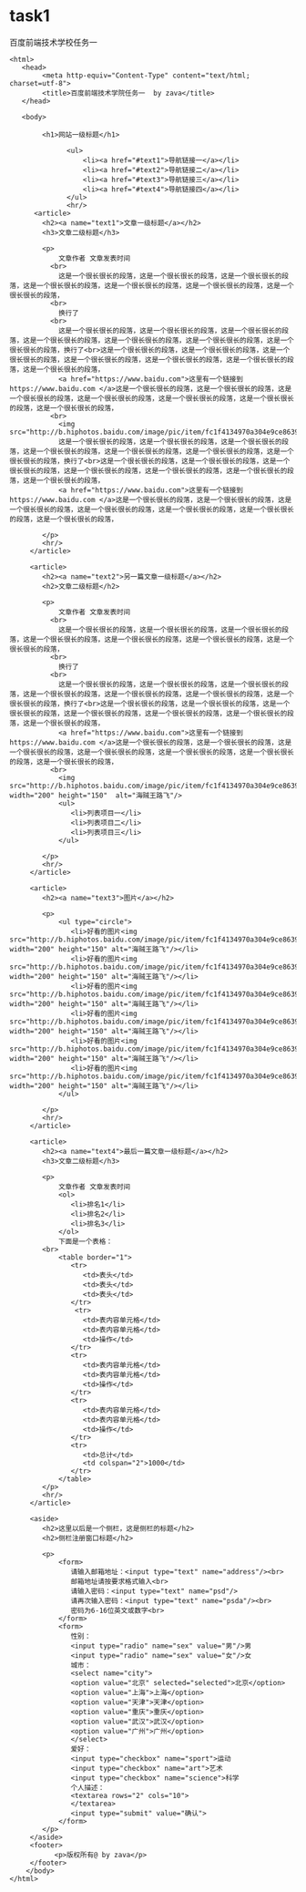 # task1
百度前端技术学校任务一
<!DOCTYPE HTML>

    <html>
	   <head>
	        <meta http-equiv="Content-Type" content="text/html; charset=utf-8">
	        <title>百度前端技术学院任务一  by zava</title>
	   </head>
	
       <body>

            <h1>网站一级标题</h1>

                  <ul>
                      <li><a href="#text1">导航链接一</a></li>
                      <li><a href="#text2">导航链接二</a></li>
                      <li><a href="#text3">导航链接三</a></li>
                      <li><a href="#text4">导航链接四</a></li>
                  </ul>
                  <hr/>
		  <article>
            <h2><a name="text1">文章一级标题</a></h2>
            <h3>文章二级标题</h3>

            <p>
                文章作者 文章发表时间
              <br>
                这是一个很长很长的段落，这是一个很长很长的段落，这是一个很长很长的段落，这是一个很长很长的段落，这是一个很长很长的段落，这是一个很长很长的段落，这是一个很长很长的段落，
              <br> 
                换行了
              <br>
                这是一个很长很长的段落，这是一个很长很长的段落，这是一个很长很长的段落，这是一个很长很长的段落，这是一个很长很长的段落，这是一个很长很长的段落，这是一个很长很长的段落，换行了<br>这是一个很长很长的段落，这是一个很长很长的段落，这是一个很长很长的段落，这是一个很长很长的段落，这是一个很长很长的段落，这是一个很长很长的段落，这是一个很长很长的段落，
				<a href="https://www.baidu.com">这里有一个链接到https://www.baidu.com </a>这是一个很长很长的段落，这是一个很长很长的段落，这是一个很长很长的段落，这是一个很长很长的段落，这是一个很长很长的段落，这是一个很长很长的段落，这是一个很长很长的段落，
              <br> 
			    <img src="http://b.hiphotos.baidu.com/image/pic/item/fc1f4134970a304e9ce8639bd6c8a786c8175c8d.jpg"/>
				这是一个很长很长的段落，这是一个很长很长的段落，这是一个很长很长的段落，这是一个很长很长的段落，这是一个很长很长的段落，这是一个很长很长的段落，这是一个很长很长的段落，换行了<br>这是一个很长很长的段落，这是一个很长很长的段落，这是一个很长很长的段落，这是一个很长很长的段落，这是一个很长很长的段落，这是一个很长很长的段落，这是一个很长很长的段落，
				<a href="https://www.baidu.com">这里有一个链接到https://www.baidu.com </a>这是一个很长很长的段落，这是一个很长很长的段落，这是一个很长很长的段落，这是一个很长很长的段落，这是一个很长很长的段落，这是一个很长很长的段落，这是一个很长很长的段落，

            </p>
            <hr/>
	     </article>

	     <article>
            <h2><a name="text2">另一篇文章一级标题</a></h2>
			<h2>文章二级标题</h2>

            <p>
                文章作者 文章发表时间
              <br>
                这是一个很长很长的段落，这是一个很长很长的段落，这是一个很长很长的段落，这是一个很长很长的段落，这是一个很长很长的段落，这是一个很长很长的段落，这是一个很长很长的段落，
              <br> 
                换行了
              <br>
                这是一个很长很长的段落，这是一个很长很长的段落，这是一个很长很长的段落，这是一个很长很长的段落，这是一个很长很长的段落，这是一个很长很长的段落，这是一个很长很长的段落，换行了<br>这是一个很长很长的段落，这是一个很长很长的段落，这是一个很长很长的段落，这是一个很长很长的段落，这是一个很长很长的段落，这是一个很长很长的段落，这是一个很长很长的段落，
				<a href="https://www.baidu.com">这里有一个链接到https://www.baidu.com </a>这是一个很长很长的段落，这是一个很长很长的段落，这是一个很长很长的段落，这是一个很长很长的段落，这是一个很长很长的段落，这是一个很长很长的段落，这是一个很长很长的段落，
              <br> 
			    <img src="http://b.hiphotos.baidu.com/image/pic/item/fc1f4134970a304e9ce8639bd6c8a786c8175c8d.jpg"  width="200" height="150"  alt="海贼王路飞"/>
				<ul>
				   <li>列表项目一</li>
				   <li>列表项目二</li>
				   <li>列表项目三</li>
				</ul>

            </p>			
            <hr/>
		 </article>

		 <article>
            <h2><a name="text3">图片</a></h2>

            <p>
			    <ul type="circle">
			       <li>好看的图片<img src="http://b.hiphotos.baidu.com/image/pic/item/fc1f4134970a304e9ce8639bd6c8a786c8175c8d.jpg" width="200" height="150" alt="海贼王路飞"/></li>
				   <li>好看的图片<img src="http://b.hiphotos.baidu.com/image/pic/item/fc1f4134970a304e9ce8639bd6c8a786c8175c8d.jpg" width="200" height="150" alt="海贼王路飞"/></li>
				   <li>好看的图片<img src="http://b.hiphotos.baidu.com/image/pic/item/fc1f4134970a304e9ce8639bd6c8a786c8175c8d.jpg" width="200" height="150" alt="海贼王路飞"/></li>
				   <li>好看的图片<img src="http://b.hiphotos.baidu.com/image/pic/item/fc1f4134970a304e9ce8639bd6c8a786c8175c8d.jpg" width="200" height="150" alt="海贼王路飞"/></li>
				   <li>好看的图片<img src="http://b.hiphotos.baidu.com/image/pic/item/fc1f4134970a304e9ce8639bd6c8a786c8175c8d.jpg" width="200" height="150" alt="海贼王路飞"/></li>
				   <li>好看的图片<img src="http://b.hiphotos.baidu.com/image/pic/item/fc1f4134970a304e9ce8639bd6c8a786c8175c8d.jpg" width="200" height="150" alt="海贼王路飞"/></li>
			    </ul>

            </p>
            <hr/>
		 </article>

		 <article>
            <h2><a name="text4">最后一篇文章一级标题</a></h2>			
            <h3>文章二级标题</h3>

            <p>
			    文章作者 文章发表时间
				<ol>
				   <li>排名1</li>
				   <li>排名2</li>
				   <li>排名3</li>
				</ol>
				下面是一个表格：
			<br>
				<table border="1">
				   <tr>
				      <td>表头</td>
					  <td>表头</td>
					  <td>表头</td>
				   </tr>
				    <tr>
				      <td>表内容单元格</td>
					  <td>表内容单元格</td>
					  <td>操作</td>
				   </tr>
				   <tr>
				      <td>表内容单元格</td>
					  <td>表内容单元格</td>
					  <td>操作</td>
				   </tr>
				   <tr>
				      <td>表内容单元格</td>
					  <td>表内容单元格</td>
					  <td>操作</td>
				   </tr>
				   <tr>
				      <td>总计</td>
					  <td colspan="2">1000</td>
				   </tr>
				</table>
            </p>
			<hr/>
		 </article>
		 
		 <aside>
            <h2>这里以后是一个侧栏，这是侧栏的标题</h2>
			<h2>侧栏注册窗口标题</h2>

            <p>
                <form>
                   请输入邮箱地址：<input type="text" name="address"/><br>
                   邮箱地址请按要求格式输入<br>
                   请输入密码：<input type="text" name="psd"/>
                   请再次输入密码：<input type="text" name="psda"/><br>
                   密码为6-16位英文或数字<br>
                </form>
                <form>
                   性别：
                   <input type="radio" name="sex" value="男"/>男                
                   <input type="radio" name="sex" value="女"/>女
				   城市：
                   <select name="city">
                   <option value="北京" selected="selected">北京</option>
                   <option value="上海">上海</option>
                   <option value="天津">天津</option>
                   <option value="重庆">重庆</option>
                   <option value="武汉">武汉</option>
                   <option value="广州">广州</option>
                   </select>
                   爱好：
                   <input type="checkbox" name="sport">运动 
                   <input type="checkbox" name="art">艺术 
                   <input type="checkbox" name="science">科学
                   个人描述：
                   <textarea rows="2" cols="10">
                   </textarea>
                   <input type="submit" value="确认">
                </form>
            </p>
		 </aside>
		 <footer>
		       <p>版权所有@ by zava</p>
		 </footer>
        </body>
    </html>
